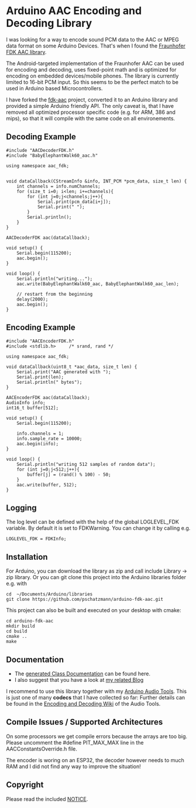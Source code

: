 
# Arduino AAC Encoding and Decoding Library

I was looking for a way to encode sound PCM data to the AAC or MPEG data format on some Arduino Devices. That's when I found  the [Fraunhofer FDK AAC library](https://en.wikipedia.org/wiki/Fraunhofer_FDK_AAC). 

The Android-targeted implementation of the Fraunhofer AAC can be used for encoding and decoding, uses fixed-point math and is optimized for encoding on embedded devices/mobile phones. The library is currently limited to 16-bit PCM input. So this seems to be the perfect match to be used in Arduino based Microcontrollers.

I have forked the [fdk-aac](https://github.com/mstorsjo/fdk-aac/tree/v2.0.1) project,  converted it to an Arduino library and provided a simple Arduino friendly API. The only caveat is, that I have removed all optimized processor specific code (e.g. for ARM, 386 and mips), so that it will compile with the same code on all environements.


## Decoding Example

```
#include "AACDecoderFDK.h"
#include "BabyElephantWalk60_aac.h"

using namespace aac_fdk;


void dataCallback(CStreamInfo &info, INT_PCM *pcm_data, size_t len) {
    int channels = info.numChannels;
    for (size_t i=0; i<len; i+=channels){
        for (int j=0;j<channels;j++){
            Serial.print(pcm_data[i+j]);
            Serial.print(" ");
        }
        Serial.println();
    }
}

AACDecoderFDK aac(dataCallback);

void setup() {
    Serial.begin(115200);
    aac.begin();
}

void loop() {
    Serial.println("writing...");
    aac.write(BabyElephantWalk60_aac, BabyElephantWalk60_aac_len);    

    // restart from the beginning
    delay(2000);
    aac.begin();
}

```

## Encoding Example

```
#include "AACEncoderFDK.h"
#include <stdlib.h>     /* srand, rand */

using namespace aac_fdk;

void dataCallback(uint8_t *aac_data, size_t len) {
    Serial.print("AAC generated with ");
    Serial.print(len);
    Serial.println(" bytes");
}

AACEncoderFDK aac(dataCallback);
AudioInfo info;
int16_t buffer[512];

void setup() {
    Serial.begin(115200);

    info.channels = 1;
    info.sample_rate = 10000;
    aac.begin(info);
}

void loop() {
    Serial.println("writing 512 samples of random data");
    for (int j=0;j<512;j++){
        buffer[j] = (rand() % 100) - 50;         
    }
    aac.write(buffer, 512);
}

```

## Logging

The log level can be defined with the help of the global LOGLEVEL_FDK variable. By default it is set to FDKWarning. You can change it by calling e.g.
```
LOGLEVEL_FDK = FDKInfo;
```

## Installation

For Arduino, you can download the library as zip and call include Library -> zip library. Or you can git clone this project into the Arduino libraries folder e.g. with

```
cd  ~/Documents/Arduino/libraries
git clone https://github.com/pschatzmann/arduino-fdk-aac.git
```

This project can also be built and executed on your desktop with cmake:

```
cd arduino-fdk-aac
mkdir build
cd build
cmake ..
make
```
  

## Documentation

- The [generated Class Documentation](https://pschatzmann.github.io/arduino-fdk-aac/html/annotated.html) can be found here.
- I also suggest that you have a look at [my related Blog](https://www.pschatzmann.ch/home/2021/08/13/audio-decoders-for-microcontrollers/)

I recommend to use this library together with my [Arduino Audio Tools](https://github.com/pschatzmann/arduino-audio-tools). 
This is just one of many __codecs__ that I have collected so far: Further details can be found in the [Encoding and Decoding Wiki](https://github.com/pschatzmann/arduino-audio-tools/wiki/Encoding-and-Decoding-of-Audio) of the Audio Tools.

## Compile Issues / Supported Architectures

On some processors we get compile errors because the arrays are too big.  
Please uncomment the #define PIT_MAX_MAX line in the AACConstantsOverride.h file. 

The encoder is woring on an  ESP32, the decoder however needs to much RAM and I did not find any way to improve the situation!

## Copyright

Please read the included [NOTICE](NOTICE).
